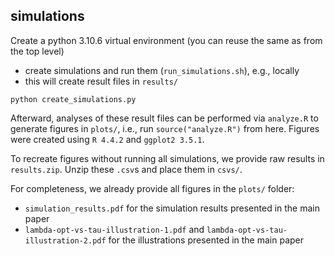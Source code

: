 ## simulations

Create a python 3.10.6 virtual environment (you can reuse the same as from the top level)

* create simulations and run them (`run_simulations.sh`), e.g., locally
* this will create result files in `results/`

`python create_simulations.py`

Afterward, analyses of these result files can be performed via `analyze.R` to generate figures in `plots/`, i.e., run `source("analyze.R")` from here.
Figures were created using `R 4.4.2` and `ggplot2 3.5.1`.

To recreate figures without running all simulations, we provide raw results in `results.zip`.
Unzip these `.csv`s and place them in `csvs/`.

For completeness, we already provide all figures in the `plots/` folder:
* `simulation_results.pdf` for the simulation results presented in the main paper
* `lambda-opt-vs-tau-illustration-1.pdf` and `lambda-opt-vs-tau-illustration-2.pdf` for the illustrations presented in the main paper
 